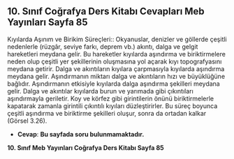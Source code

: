 ## 10. Sınıf Coğrafya Ders Kitabı Cevapları Meb Yayınları Sayfa 85

Kıyılarda Aşınım ve Birikim Süreçleri:: Okyanuslar, denizler ve göllerde çeşitli nedenlerle (rüzgâr, seviye farkı, deprem vb.) akıntı, dalga ve gelgit hareketleri meydana gelir. Bu hareketler kıyılarda aşındırma ve biriktirmelere neden olup çeşitli yer şekillerinin oluşmasına yol açarak kıyı topografyasını meydana getirir. Dalga ve akıntıların kıyılara çarpmasıyla kıyılarda aşındırma meydana gelir. Aşındırmanın miktarı dalga ve akıntıların hızı ve büyüklüğüne bağlıdır. Aşındırmanın etkisiyle kıyılarda dalga aşındırma şekilleri meydana gelir. Dalga ve akıntılar kıyılarda burun ve yarımada gibi çıkıntıları aşındırmayla geriletir. Koy ve körfez gibi girintilerin önünü biriktirmelerle kapatarak zamanla girintili çıkıntılı kıyıları düzleştirirler. Bu süreç boyunca çeşitli aşındırma ve biriktirme şekilleri oluşur, sonra da ortadan kalkar (Görsel 3.26).

* **Cevap**: **Bu sayfada soru bulunmamaktadır.**

**10. Sınıf Meb Yayınları Coğrafya Ders Kitabı Sayfa 85**